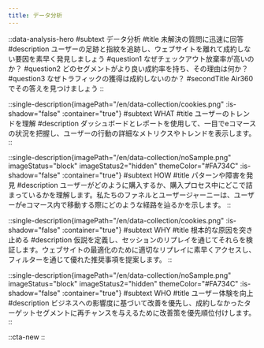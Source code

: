 ```yaml
---
title: データ分析
---
```


::data-analysis-hero
#subtext
データ分析
#title
未解決の質問に迅速に回答
#description
ユーザーの足跡と指紋を追跡し、ウェブサイトを離れて成約しない要因を素早く発見しましょう
#question1
なぜチェックアウト放棄率が高いのか？
#question2
どのセグメントがより良い成約率を持ち、その理由は何か？
#question3
なぜトラフィックの獲得は成約しないのか？
#secondTitle
Air360でその答えを見つけましょう
::

::single-description{imagePath="/en/data-collection/cookies.png" :is-shadow="false" :container="true"}
#subtext
WHAT
#title
ユーザーのトレンドを理解
#description
ダッシュボードとレポートを使用して、一目でeコマースの状況を把握し、ユーザーの行動の詳細なメトリクスやトレンドを表示します。
::

::single-description{imagePath="/en/data-collection/noSample.png" imageStatus="block" imageStatus2="hidden" themeColor="#FA734C" :is-shadow="false" :container="true"}
#subtext
HOW
#title
パターンや障害を発見
#description
ユーザーがどのように購入するか、購入プロセス中にどこで詰まっているかを理解します。私たちのファネルとユーザージャーニーは、ユーザーがeコマース内で移動する際にどのような経路を辿るかを示します。
::

::single-description{imagePath="/en/data-collection/cookies.png" :is-shadow="false" :container="true"}
#subtext
WHY
#title
根本的な原因を突き止める
#description
仮説を定義し、セッションのリプレイを通じてそれらを検証します。ウェブサイトの最適化のために適切なリプレイに素早くアクセスし、フィルターを通じて優れた推奨事項を提案します。
::

::single-description{imagePath="/en/data-collection/noSample.png" imageStatus="block" imageStatus2="hidden" themeColor="#FA734C" :is-shadow="false" :container="true"}
#subtext
WHO
#title
ユーザー体験を向上
#description
ビジネスへの影響度に基づいて改善を優先し、成約しなかったターゲットセグメントに再チャンスを与えるために改善策を優先順位付けします。
::

::cta-new
::